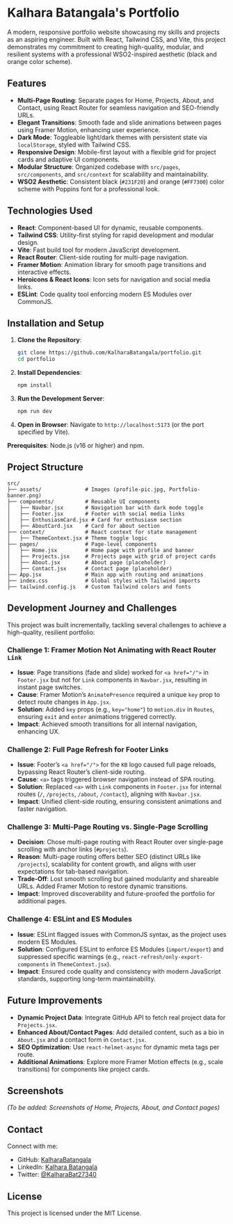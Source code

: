 # Kalhara Batangala's Portfolio

A modern, responsive portfolio website showcasing my skills and projects as an aspiring engineer. Built with React, Tailwind CSS, and Vite, this project demonstrates my commitment to creating high-quality, modular, and resilient systems with a professional WSO2-inspired aesthetic (black and orange color scheme).

## Features

- **Multi-Page Routing**: Separate pages for Home, Projects, About, and Contact, using React Router for seamless navigation and SEO-friendly URLs.
- **Elegant Transitions**: Smooth fade and slide animations between pages using Framer Motion, enhancing user experience.
- **Dark Mode**: Toggleable light/dark themes with persistent state via `localStorage`, styled with Tailwind CSS.
- **Responsive Design**: Mobile-first layout with a flexible grid for project cards and adaptive UI components.
- **Modular Structure**: Organized codebase with `src/pages`, `src/components`, and `src/context` for scalability and maintainability.
- **WSO2 Aesthetic**: Consistent black (`#231F20`) and orange (`#FF7300`) color scheme with Poppins font for a professional look.

## Technologies Used

- **React**: Component-based UI for dynamic, reusable components.
- **Tailwind CSS**: Utility-first styling for rapid development and modular design.
- **Vite**: Fast build tool for modern JavaScript development.
- **React Router**: Client-side routing for multi-page navigation.
- **Framer Motion**: Animation library for smooth page transitions and interactive effects.
- **Heroicons & React Icons**: Icon sets for navigation and social media links.
- **ESLint**: Code quality tool enforcing modern ES Modules over CommonJS.

## Installation and Setup

1. **Clone the Repository**:
   ```bash
   git clone https://github.com/KalharaBatangala/portfolio.git
   cd portfolio
   ```

2. **Install Dependencies**:
   ```bash
   npm install
   ```

3. **Run the Development Server**:
   ```bash
   npm run dev
   ```

4. **Open in Browser**:
   Navigate to `http://localhost:5173` (or the port specified by Vite).

**Prerequisites**: Node.js (v16 or higher) and npm.

## Project Structure

```
src/
├── assets/              # Images (profile-pic.jpg, Portfolio-banner.png)
├── components/          # Reusable UI components
│   ├── Navbar.jsx       # Navigation bar with dark mode toggle
│   ├── Footer.jsx       # Footer with social media links
│   ├── EnthusiasmCard.jsx # Card for enthusiasm section
│   ├── AboutCard.jsx    # Card for about section
├── context/             # React context for state management
│   ├── ThemeContext.jsx # Theme toggle logic
├── pages/               # Page-level components
│   ├── Home.jsx         # Home page with profile and banner
│   ├── Projects.jsx     # Projects page with grid of project cards
│   ├── About.jsx        # About page (placeholder)
│   ├── Contact.jsx      # Contact page (placeholder)
├── App.jsx              # Main app with routing and animations
├── index.css            # Global styles with Tailwind imports
├── tailwind.config.js   # Custom Tailwind colors and fonts
```

## Development Journey and Challenges

This project was built incrementally, tackling several challenges to achieve a high-quality, resilient portfolio:

### Challenge 1: Framer Motion Not Animating with React Router `Link`
- **Issue**: Page transitions (fade and slide) worked for `<a href="/">` in `Footer.jsx` but not for `Link` components in `Navbar.jsx`, resulting in instant page switches.
- **Cause**: Framer Motion’s `AnimatePresence` required a unique `key` prop to detect route changes in `App.jsx`.
- **Solution**: Added `key` props (e.g., `key="home"`) to `motion.div` in `Routes`, ensuring `exit` and `enter` animations triggered correctly.
- **Impact**: Achieved smooth transitions for all internal navigation, enhancing UX.

### Challenge 2: Full Page Refresh for Footer Links
- **Issue**: Footer’s `<a href="/">` for the `KB` logo caused full page reloads, bypassing React Router’s client-side routing.
- **Cause**: `<a>` tags triggered browser navigation instead of SPA routing.
- **Solution**: Replaced `<a>` with `Link` components in `Footer.jsx` for internal routes (`/`, `/projects`, `/about`, `/contact`), aligning with `Navbar.jsx`.
- **Impact**: Unified client-side routing, ensuring consistent animations and faster navigation.

### Challenge 3: Multi-Page Routing vs. Single-Page Scrolling
- **Decision**: Chose multi-page routing with React Router over single-page scrolling with anchor links (`#projects`).
- **Reason**: Multi-page routing offers better SEO (distinct URLs like `/projects`), scalability for content growth, and aligns with user expectations for tab-based navigation.
- **Trade-Off**: Lost smooth scrolling but gained modularity and shareable URLs. Added Framer Motion to restore dynamic transitions.
- **Impact**: Improved discoverability and future-proofed the portfolio for additional pages.

### Challenge 4: ESLint and ES Modules
- **Issue**: ESLint flagged issues with CommonJS syntax, as the project uses modern ES Modules.
- **Solution**: Configured ESLint to enforce ES Modules (`import/export`) and suppressed specific warnings (e.g., `react-refresh/only-export-components` in `ThemeContext.jsx`).
- **Impact**: Ensured code quality and consistency with modern JavaScript standards, supporting long-term maintainability.

## Future Improvements

- **Dynamic Project Data**: Integrate GitHub API to fetch real project data for `Projects.jsx`.
- **Enhanced About/Contact Pages**: Add detailed content, such as a bio in `About.jsx` and a contact form in `Contact.jsx`.
- **SEO Optimization**: Use `react-helmet-async` for dynamic meta tags per route.
- **Additional Animations**: Explore more Framer Motion effects (e.g., scale transitions) for components like project cards.

## Screenshots

*(To be added: Screenshots of Home, Projects, About, and Contact pages)*

## Contact

Connect with me:
- GitHub: [KalharaBatangala](https://github.com/KalharaBatangala)
- LinkedIn: [Kalhara Batangala](https://www.linkedin.com/in/kalhara-batangala-2bb635213/)
- Twitter: [@KalharaBat27340](https://x.com/KalharaBat27340)

## License

This project is licensed under the MIT License.